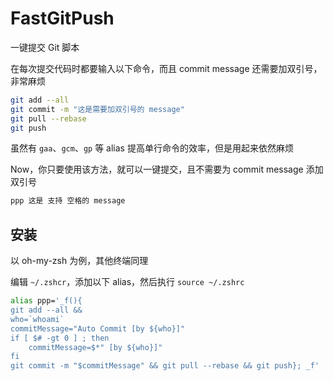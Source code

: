 # FastGitPush
一键提交 Git 脚本

在每次提交代码时都要输入以下命令，而且 commit message 还需要加双引号，非常麻烦


```sh
git add --all
git commit -m "这是需要加双引号的 message"
git pull --rebase
git push
```


虽然有 `gaa`、`gcm`、`gp` 等 alias 提高单行命令的效率，但是用起来依然麻烦

Now，你只要使用该方法，就可以一键提交，且不需要为 commit message 添加双引号

```sh
ppp 这是 支持 空格的 message
```


## 安装
以 oh-my-zsh 为例，其他终端同理

编辑 `~/.zshcr`，添加以下 alias，然后执行 `source ~/.zshrc`

```sh
alias ppp='_f(){
git add --all && 
who=`whoami`
commitMessage="Auto Commit [by ${who}]"
if [ $# -gt 0 ] ; then
	commitMessage=$*" [by ${who}]"
fi
git commit -m "$commitMessage" && git pull --rebase && git push}; _f'
```


